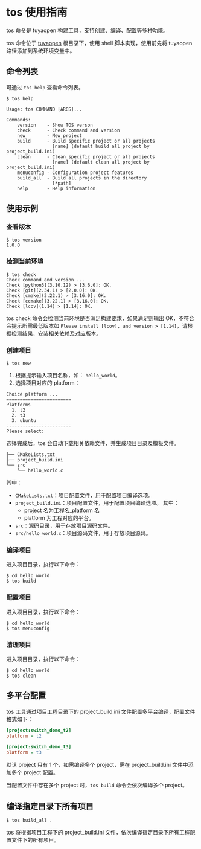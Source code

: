 # tos 使用指南
tos 命令是 tuyaopen 构建工具，支持创建、编译、配置等多种功能。

tos 命令位于 [tuyaopen](https://github.com/tuya/tuyaopen.git) 根目录下，使用 shell 脚本实现，使用前先将 tuyaopen 路径添加到系统环境变量中。

## 命令列表
可通过 `tos help` 查看命令列表。
```shell
$ tos help

Usage: tos COMMAND [ARGS]...

Commands:
    version    - Show TOS verson
    check      - Check command and version
    new        - New project
    build      - Build specific project or all projects
                 [name] (default build all project by project_build.ini)
    clean      - Clean specific project or all projects
                 [name] (default clean all project by project_build.ini)
    menuconfig - Configuration project features
    build_all  - Build all projects in the directory
                 [*path]
    help       - Help information
```

## 使用示例

### 查看版本
```shell
$ tos version
1.0.0
```

### 检测当前环境
```shell
$ tos check
Check command and version ...
Check [python3](3.10.12) > [3.6.0]: OK.
Check [git](2.34.1) > [2.0.0]: OK.
Check [cmake](3.22.1) > [3.16.0]: OK.
Check [ccmake](3.22.1) > [3.16.0]: OK.
Check [lcov](1.14) > [1.14]: OK.
```

tos check 命令会检测当前环境是否满足构建要求，如果满足则输出 OK，不符合会提示所需最低版本如 `Please install [lcov], and version > [1.14]`，请根据检测结果，安装相关依赖及对应版本。

### 创建项目
```shell
$ tos new
```
1. 根据提示输入项目名称，如： `hello_world`。
2. 选择项目对应的 platform：
```shell
Choice platform ...
========================
Platforms
  1. t2
  2. t3
  3. ubuntu
------------------------
Please select: 
```
选择完成后，tos 会自动下载相关依赖文件，并生成项目目录及模板文件。
```shell
├── CMakeLists.txt
├── project_build.ini
└── src
    └── hello_world.c
```
其中：
- `CMakeLists.txt`：项目配置文件，用于配置项目编译选项。
- `project_build.ini`：项目配置文件，用于配置项目编译选项。
其中：
    - project 名为工程名_platform 名
    - platform 为工程对应的平台。
- `src`：源码目录，用于存放项目源码文件。
- `src/hello_world.c`：项目源码文件，用于存放项目源码。

### 编译项目

进入项目目录，执行以下命令：
```shell
$ cd hello_world
$ tos build
```

### 配置项目
进入项目目录，执行以下命令：
```shell
$ cd hello_world
$ tos menuconfig
```

### 清理项目
进入项目目录，执行以下命令：
```shell
$ cd hello_world
$ tos clean
```

## 多平台配置
tos 工具通过项目工程目录下的 project_build.ini 文件配置多平台编译，配置文件格式如下：
```ini
[project:switch_demo_t2]
platform = t2

[project:switch_demo_t3]
platform = t3
```

默认 project 只有 1 个，如需编译多个 project，需在 project_build.ini 文件中添加多个 project 配置。

当配置文件中存在多个 project 时，`tos build` 命令会依次编译多个 project。

## 编译指定目录下所有项目
```shell
$ tos build_all .
```
tos 将根据项目工程下的 project_build.ini 文件，依次编译指定目录下所有工程配置文件下的所有项目。